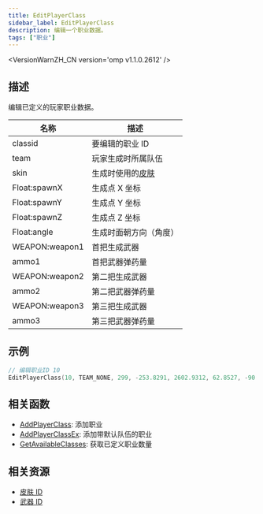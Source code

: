 ```yaml
---
title: EditPlayerClass
sidebar_label: EditPlayerClass
description: 编辑一个职业数据。
tags: ["职业"]
---
```


<VersionWarnZH_CN version='omp v1.1.0.2612' />

## 描述

编辑已定义的玩家职业数据。

| 名称           | 描述                                   |
| -------------- | -------------------------------------- |
| classid        | 要编辑的职业 ID                        |
| team           | 玩家生成时所属队伍                     |
| skin           | 生成时使用的[皮肤](../resources/skins) |
| Float:spawnX   | 生成点 X 坐标                          |
| Float:spawnY   | 生成点 Y 坐标                          |
| Float:spawnZ   | 生成点 Z 坐标                          |
| Float:angle    | 生成时面朝方向（角度）                 |
| WEAPON:weapon1 | 首把生成武器                           |
| ammo1          | 首把武器弹药量                         |
| WEAPON:weapon2 | 第二把生成武器                         |
| ammo2          | 第二把武器弹药量                       |
| WEAPON:weapon3 | 第三把生成武器                         |
| ammo3          | 第三把武器弹药量                       |

## 示例

```c
// 编辑职业ID 10
EditPlayerClass(10, TEAM_NONE, 299, -253.8291, 2602.9312, 62.8527, -90.0000, WEAPON_KNIFE, 1, WEAPON_MP5, 100, WEAPON_COLT45, 20);
```

## 相关函数

- [AddPlayerClass](AddPlayerClass): 添加职业
- [AddPlayerClassEx](AddPlayerClassEx): 添加带默认队伍的职业
- [GetAvailableClasses](GetAvailableClasses): 获取已定义职业数量

## 相关资源

- [皮肤 ID](../resources/skins)
- [武器 ID](../resources/weaponids)
